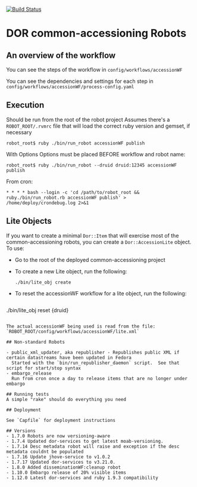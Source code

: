 [![Build Status](https://travis-ci.org/sul-dlss/common-accessioning.svg?branch=master)](https://travis-ci.org/sul-dlss/common-accessioning)

# DOR common-accessioning Robots

## An overview of the workflow

You can see the steps of the workflow in `config/workflows/accessionWF`

You can see the dependencies and settings for each step in `config/workflows/accessionWF/process-config.yaml`

## Execution

Should be run from the root of the robot project
Assumes there's a `ROBOT_ROOT/.rvmrc` file that will load the correct ruby version and gemset, if necessary

```console
robot_root$ ruby ./bin/run_robot accessionWF publish
```

With Options
Options must be placed BEFORE workflow and robot name:

```console
robot_root$ ruby ./bin/run_robot --druid druid:12345 accessionWF publish
```

From cron:

```
* * * * bash --login -c 'cd /path/to/robot_root && ruby./bin/run_robot.rb accessionWF publish' > /home/deploy/crondebug.log 2>&1
```

## Lite Objects

If you want to create a minimal `Dor::Item` that will exercise most of the common-accessioning robots, you can create a `Dor::AccessionLite` object.  To use:

- Go to the root of the deployed common-accessioning project
- To create a new Lite object, run the following:

  ```console
  ./bin/lite_obj create
  ```
- To reset the accessionWF workflow for a lite object, run the following:

  ```console
 ./bin/lite_obj reset {druid}
  ```

  The actual accessionWF being used is read from the file:
 `ROBOT_ROOT/config/workflows/accessionWF/lite.xml`

## Non-standard Robots

- public_xml_updater, aka republisher - Republishes public XML if certain datastreams have been updated in Fedora
    Started with the `bin/run_republisher_daemon` script.  See that script for start/stop syntax
- embargo_release
    Run from cron once a day to release items that are no longer under embargo

## Running tests
A simple "rake" should do everything you need

## Deployment

See `Capfile` for deployment instructions

## Versions
 - 1.7.0 Robots are now versioning-aware
 - 1.7.4 Updated dor-services to get latest moab-versioning.
 - 1.7.14 Desc metadata robot will raise and exception if the desc metadata couldnt be populated
 - 1.7.16 Update jhove-service to v1.0.2
 - 1.7.17 Updated dor-services to v3.21.0.
 - 1.8.0 Added disseminationWF:cleanup robot
 - 1.10.0 Embargo release of 20% visible items
 - 1.12.0 Latest dor-services and ruby 1.9.3 compatibility
